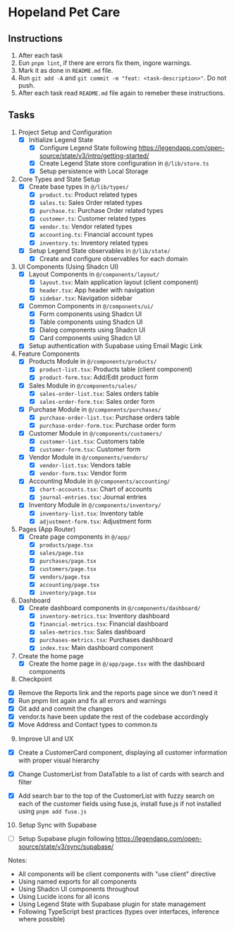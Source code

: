 # Hopeland Pet Care

## Instructions

1. After each task
  1. Eun `pnpm lint`, if there are errors fix them, ingore warnings.
  2. Mark it as done in `README.md` file.
  3. Run `git add -A` and `git commit -m "feat: <task-description>"`. Do not push.
2. After each task read `README.md` file again to remeber these instructions.

## Tasks

1. Project Setup and Configuration
   - [x] Initialize Legend State
     - [x] Configure Legend State following https://legendapp.com/open-source/state/v3/intro/getting-started/
     - [x] Create Legend State store configuration in `@/lib/store.ts`
     - [x] Setup persistence with Local Storage

2. Core Types and State Setup
   - [x] Create base types in `@/lib/types/`
     - [x] `product.ts`: Product related types
     - [x] `sales.ts`: Sales Order related types
     - [x] `purchase.ts`: Purchase Order related types
     - [x] `customer.ts`: Customer related types
     - [x] `vendor.ts`: Vendor related types
     - [x] `accounting.ts`: Financial account types
     - [x] `inventory.ts`: Inventory related types
   - [x] Setup Legend State observables in `@/lib/state/`
     - [x] Create and configure observables for each domain

3. UI Components (Using Shadcn UI)
   - [x] Layout Components in `@/components/layout/`
     - [x] `layout.tsx`: Main application layout (client component)
     - [x] `header.tsx`: App header with navigation
     - [x] `sidebar.tsx`: Navigation sidebar
   - [x] Common Components in `@/components/ui/`
     - [x] Form components using Shadcn UI
     - [x] Table components using Shadcn UI
     - [x] Dialog components using Shadcn UI
     - [x] Card components using Shadcn UI
   - [x] Setup authentication with Supabase using Email Magic Link

4. Feature Components
   - [x] Products Module in `@/components/products/`
     - [x] `product-list.tsx`: Products table (client component)
     - [x] `product-form.tsx`: Add/Edit product form
   - [x] Sales Module in `@/components/sales/`
     - [x] `sales-order-list.tsx`: Sales orders table
     - [x] `sales-order-form.tsx`: Sales order form
   - [x] Purchase Module in `@/components/purchases/`
     - [x] `purchase-order-list.tsx`: Purchase orders table
     - [x] `purchase-order-form.tsx`: Purchase order form
   - [x] Customer Module in `@/components/customers/`
     - [x] `customer-list.tsx`: Customers table
     - [x] `customer-form.tsx`: Customer form
   - [x] Vendor Module in `@/components/vendors/`
     - [x] `vendor-list.tsx`: Vendors table
     - [x] `vendor-form.tsx`: Vendor form
   - [x] Accounting Module in `@/components/accounting/`
     - [x] `chart-accounts.tsx`: Chart of accounts
     - [x] `journal-entries.tsx`: Journal entries
   - [x] Inventory Module in `@/components/inventory/`
     - [x] `inventory-list.tsx`: Inventory table
     - [x] `adjustment-form.tsx`: Adjustment form

5. Pages (App Router)
   - [x] Create page components in `@/app/`
     - [x] `products/page.tsx`
     - [x] `sales/page.tsx`
     - [x] `purchases/page.tsx`
     - [x] `customers/page.tsx`
     - [x] `vendors/page.tsx`
     - [x] `accounting/page.tsx`
     - [x] `inventory/page.tsx`

6. Dashboard
   - [x] Create dashboard components in `@/components/dashboard/`
     - [x] `inventory-metrics.tsx`: Inventory dashboard
     - [x] `financial-metrics.tsx`: Financial dashboard
     - [x] `sales-metrics.tsx`: Sales dashboard
     - [x] `purchases-metrics.tsx`: Purchases dashboard
     - [x] `index.tsx`: Main dashboard component

7. Create the home page
   - [x] Create the home page in `@/app/page.tsx` with the dashboard components

8. Checkpoint
  - [x] Remove the Reports link and the reports page since we don't need it
  - [x] Run pnpm lint again and fix all errors and warnings
  - [x] Git add and commit the changes
  - [x] vendor.ts have been update the rest of the codebase accordingly
  - [x] Move Address and Contact types to common.ts

9. Improve UI and UX
  - [x] Create a CustomerCard component, displaying all customer information with proper visual hierarchy
  - [x] Change CustomerList from DataTable to a list of cards with search and filter
  - [x] Add search bar to the top of the CustomerList with fuzzy search on each of the customer fields using fuse.js, install fuse.js if not installed using `pnpm add fuse.js`


10. Setup Sync with Supabase
   - [ ] Setup Supabase plugin following https://legendapp.com/open-source/state/v3/sync/supabase/

Notes:
- All components will be client components with "use client" directive
- Using named exports for all components
- Using Shadcn UI components throughout
- Using Lucide icons for all icons
- Using Legend State with Supabase plugin for state management
- Following TypeScript best practices (types over interfaces, inference where possible)
